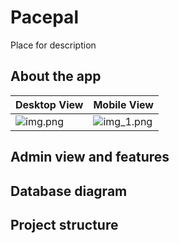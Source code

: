 # Pacepal
Place for description

## About the app 

| Desktop View                     | Mobile View                       |
| -------------------------------- | --------------------------------- |
| ![img.png](img.png) | ![img_1.png](img_1.png)  |


## Admin view and features

## Database diagram

## Project structure

